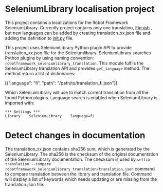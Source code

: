 # SeleniumLibrary localisation project
This project contains a localizations for the Robot Framework SeleniumLibrary. Currently project contains only one translation,
[Finnish](https://github.com/MarketSquare/robotframework-seleniumlibrary-translation/blob/main/robotframework_seleniumlibrary_translation/translation_fi.json)
, but new languages can be added by creating translation_xx.json file and adding the definition to
[init.py](https://github.com/MarketSquare/robotframework-seleniumlibrary-translation/blob/main/robotframework_seleniumlibrary_translation/__init__.py)
file.

This project uses SeleniumLibrary Python plugin API to provide translation_xx.json file for the
Seleniumlibrary. SeleniumLibrary searches Python plugins by using naming convention: `robotframework_seleniumlibrary_translation`. This module fulfils the SeleniumLibrary
translation API and provides `get_language` method. The method return a list of dictionaries:

[{"language": "fi", "path": "/path/to/translation_fi.json"}]

Which SeleniumLibrary will use to match correct translation from all the found Python plugins.
Language search is enabled when SeleniumLibrary is imported with:

```robotframework
*** Settings ***
Library    SeleniumLibrary    language=fi
```

# Detect changes in documentation
The translation_xx.json contains sha256 sum, which is generated by the SeleniumLibrary. The sha256
is the checksum of the original documentation of the SeleniumLibrary documentation. The checksum
is used by `sellib translation --compare robotframework_seleniumlibrary_translation/translation.json`
command to compare translation between the library and translation file. Command will display a list
of keywords which needs updating or are missing from the translation.json file.
